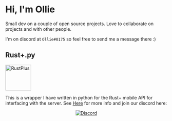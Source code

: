 # Hi, I'm Ollie

Small dev on a couple of open source projects. Love to collaborate on projects and with other people.

I'm on discord at `Ollie#0175` so feel free to send me a message there :)

## Rust+.py
<div><img src="https://raw.githubusercontent.com/olijeffers0n/rustplus/master/icon.png" alt="RustPlus" height="80"/></div>

This is a wrapper I have written in python for the Rust+ mobile API for interfacing with the server. See [Here](https://github.com/olijeffers0n/rustplus) for more info and join our discord here:


<div align="center">
    <a href = "https://discord.gg/nQqJe8qvP8">
        <img src="https://discordapp.com/api/guilds/872406750639321088/widget.png?style=banner2" alt="Discord">
    </a>
</div>
